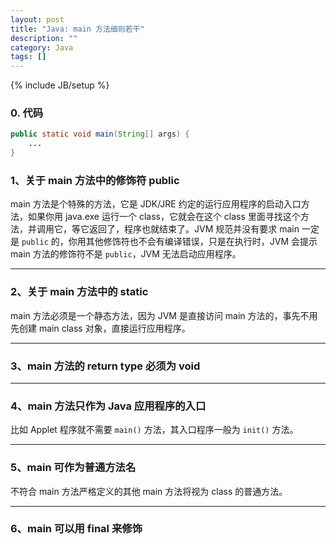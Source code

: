 ```yaml
---
layout: post
title: "Java: main 方法细则若干"
description: ""
category: Java
tags: []
---
```

{% include JB/setup %}

### 0. 代码

```java
public static void main(String[] args) {  
    ...  
}
```

### 1、关于 main 方法中的修饰符 public

main 方法是个特殊的方法，它是 JDK/JRE 约定的运行应用程序的启动入口方法，如果你用 java.exe 运行一个 class，它就会在这个 class 里面寻找这个方法，并调用它，等它返回了，程序也就结束了。JVM 规范并没有要求 main 一定是 `public` 的，你用其他修饰符也不会有编译错误，只是在执行时，JVM 会提示 main 方法的修饰符不是 `public`，JVM 无法启动应用程序。

---

### 2、关于 main 方法中的 static

main 方法必须是一个静态方法，因为 JVM 是直接访问 main 方法的，事先不用先创建 main class 对象，直接运行应用程序。

---

### 3、main 方法的 return type 必须为 void

---

### 4、main 方法只作为 Java 应用程序的入口

比如 Applet 程序就不需要 `main()` 方法，其入口程序一般为 `init()` 方法。

---

### 5、main 可作为普通方法名

不符合 main 方法严格定义的其他 main 方法将视为 class 的普通方法。

---

### 6、main 可以用 final 来修饰

